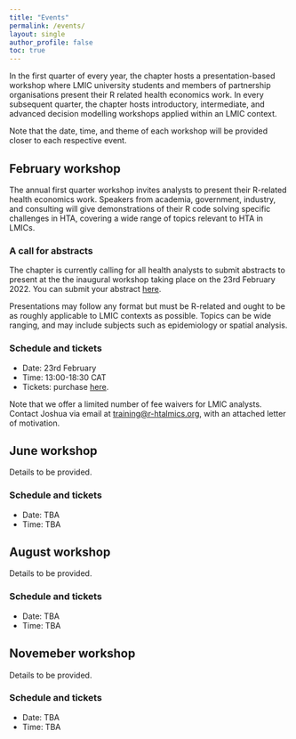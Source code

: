 ```yaml
---
title: "Events"
permalink: /events/
layout: single
author_profile: false
toc: true
---
```

In the first quarter of every year, the chapter hosts a presentation-based workshop where LMIC university students and members of partnership organisations present their R related health economics work. In every subsequent quarter, the chapter hosts introductory, intermediate, and advanced decision modelling workshops applied within an LMIC context.

Note that the date, time, and theme of each workshop will be provided closer to each respective event.

## February workshop
The annual first quarter workshop invites analysts to present their R-related health economics work. Speakers from academia, government, industry, and consulting will give demonstrations of their R code solving specific challenges in HTA, covering a wide range of topics relevant to HTA in LMICs.

### A call for abstracts
The chapter is currently calling for all health analysts to submit abstracts to present at the the inaugural workshop taking place on the 23rd February 2022. You can submit your abstract [here](https://forms.gle/qhuxFzJeusEdMmNcA).

Presentations may follow any format but must be R-related and ought to be as roughly applicable to LMIC contexts as possible. Topics can be wide ranging, and may include subjects such as epidemiology or spatial analysis.

### Schedule and tickets
- Date: 23rd February
- Time: 13:00-18:30 CAT
- Tickets: purchase [here](https://onlinestore.ucl.ac.uk/conferences-and-events/faculty-of-mathematical-physical-sciences-c06/department-of-statistical-science-f61/f61-workshop-r-for-health-technology-assessment-in-lmics).

Note that we offer a limited number of fee waivers for LMIC analysts. Contact Joshua via email at <training@r-htalmics.org>, with an attached letter of motivation.

## June workshop
Details to be provided.

### Schedule and tickets
- Date: TBA
- Time: TBA

## August workshop
Details to be provided.

### Schedule and tickets
- Date: TBA
- Time: TBA

## Novemeber workshop
Details to be provided.

### Schedule and tickets
- Date: TBA
- Time: TBA
